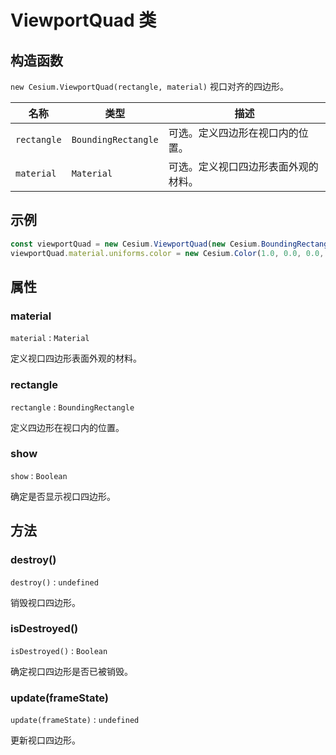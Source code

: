 # ViewportQuad 类

## 构造函数

`new Cesium.ViewportQuad(rectangle, material)`
视口对齐的四边形。

| 名称        | 类型                | 描述                                 |
| ----------- | ------------------- | ------------------------------------ |
| `rectangle` | `BoundingRectangle` | 可选。定义四边形在视口内的位置。     |
| `material`  | `Material`          | 可选。定义视口四边形表面外观的材料。 |

## 示例

```javascript
const viewportQuad = new Cesium.ViewportQuad(new Cesium.BoundingRectangle(0, 0, 80, 40))
viewportQuad.material.uniforms.color = new Cesium.Color(1.0, 0.0, 0.0, 1.0)
```

## 属性

### material

`material` : `Material`

定义视口四边形表面外观的材料。

### rectangle

`rectangle` : `BoundingRectangle`

定义四边形在视口内的位置。

### show

`show` : `Boolean`

确定是否显示视口四边形。

## 方法

### destroy()

`destroy()` : `undefined`

销毁视口四边形。

### isDestroyed()

`isDestroyed()` : `Boolean`

确定视口四边形是否已被销毁。

### update(frameState)

`update(frameState)` : `undefined`

更新视口四边形。
